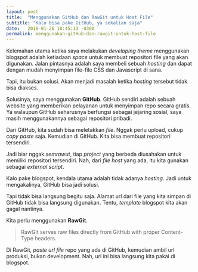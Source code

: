 ```yaml
---
layout: post
title:  "Menggunakan GitHub dan RawGit untuk Host File"
subtitle: "Kalo bisa pake GitHub, ya sekalian saja"
date:   2018-01-26 10:45:13 -0300
permalink: menggunakan-gitHub-dan-rawgit-untuk-host-file
---
```


Kelemahan utama ketika saya melakukan _developing_ _theme_ menggunakan blogspot adalah ketiadaan _space_ untuk membuat repositori file yang akan digunakan. Jalan pintasnya adalah saya membeli sebuah _hosting_ dan dapat dengan mudah menyimpan file-file CSS dan Javascript di sana.  
  
Tapi, itu bukan solusi. Akan menjadi masalah ketika _hosting_ tersebut tidak bisa diakses.  
  
Solusinya, saya menggunakan **GitHub**. GitHub sendiri adalah sebuah website yang memberikan pelayanan untuk menyimpan repo secara gratis. Ya walaupun GitHub seharusnya berfungsi sebagai jejaring sosial, saya masih menggunakannya sebagai repositori pribadi.  
  
Dari GitHub, kita sudah bisa meletakkan _file_. Nggak perlu upload, cukup _copy_ _paste_ saja. Kemudian di GitHub. Kita bisa membuat repositori tersendiri.  
  
Jadi biar nggak _semrawut_, tiap _project_ yang berbeda diusahakan untuk memiliki repositori tersendiri. Nah, dari _file_ _host_ yang ada, itu kita gunakan sebagai _external_ _script_.  
  
Kalo pake blogspot, kendala utama adalah tidak adanya _hosting_. Jadi untuk mengakalinya, GitHub bisa jadi solusi.  
  
Tapi tidak bisa langsung begitu saja. Alamat url dari file yang kita simpan di GitHub tidak bisa langsung digunakan. Tentu, _template_ blogspot kita akan gagal nantinya.  
  
Kita perlu menggunakan **RawGit**.  

> RawGit serves raw files directly from GitHub with proper Content-Type headers.

Di RawGit, _paste_ _url_ _file_ repo yang ada di GitHub, kemudian ambil url produksi, bukan development. Nah, url ini bisa langsung kita pakai di blogspot.